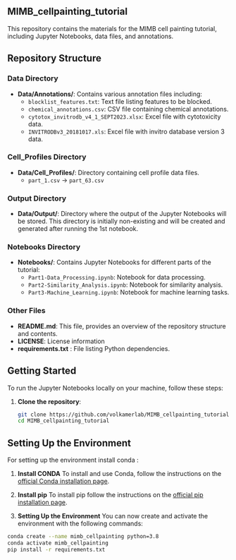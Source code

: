 ## MIMB_cellpainting_tutorial

This repository contains the materials for the MIMB cell painting tutorial, including Jupyter Notebooks, data files, and annotations.

## Repository Structure

### Data Directory
- **Data/Annotations/**: Contains various annotation files including:
  - `blocklist_features.txt`: Text file listing features to be blocked.
  - `chemical_annotations.csv`: CSV file containing chemical annotations.
  - `cytotox_invitrodb_v4_1_SEPT2023.xlsx`: Excel file with cytotoxicity data.
  - `INVITRODBv3_20181017.xls`: Excel file with invitro database version 3 data.

### Cell_Profiles Directory
- **Data/Cell_Profiles/**: Directory containing cell profile data files.
  - `part_1.csv` -> `part_63.csv`
        

### Output Directory
- **Data/Output/**: Directory where the output of the Jupyter Notebooks will be stored. This directory is initially non-existing and will be created and generated after running the 1st notebook.

### Notebooks Directory
- **Notebooks/**: Contains Jupyter Notebooks for different parts of the tutorial:
  - `Part1-Data_Processing.ipynb`: Notebook for data processing.
  - `Part2-Similarity_Analysis.ipynb`: Notebook for similarity analysis.
  - `Part3-Machine_Learning.ipynb`: Notebook for machine learning tasks.

### Other Files

- **README.md**: This file, provides an overview of the repository structure and contents.
- **LICENSE**: License information 
- **requirements.txt** : File listing Python dependencies.

## Getting Started

To run the Jupyter Notebooks locally on your machine, follow these steps:

1. **Clone the repository**:
   ```bash
   git clone https://github.com/volkamerlab/MIMB_cellpainting_tutorial.git
   cd MIMB_cellpainting_tutorial

## Setting Up the Environment
For setting up the environment install conda :

1. **Install CONDA**
To install and use Conda, follow the instructions on the [official Conda installation page](https://docs.conda.io/projects/conda/en/latest/user-guide/install/index.html).

2. **Install pip**
To install pip follow the instructions on the [official pip installation page](https://pip.pypa.io/en/stable/installation/).

3. **Setting Up the Environment**
You can now create and activate the environment with the following commands:

```sh
conda create --name mimb_cellpainting python=3.8
conda activate mimb_cellpainting
pip install -r requirements.txt
